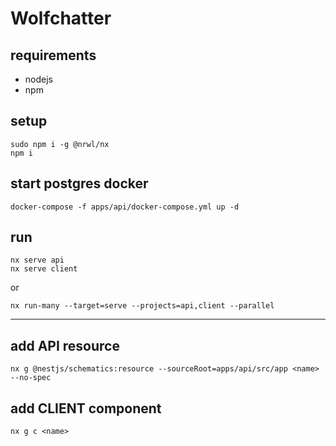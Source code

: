 # Wolfchatter

## requirements
* nodejs
* npm

## setup
```
sudo npm i -g @nrwl/nx
npm i
```

## start postgres docker
```
docker-compose -f apps/api/docker-compose.yml up -d
```

## run
```
nx serve api
nx serve client
```
or
```
nx run-many --target=serve --projects=api,client --parallel
```

---

## add API resource
```
nx g @nestjs/schematics:resource --sourceRoot=apps/api/src/app <name> --no-spec
```

## add CLIENT component
```
nx g c <name>
```